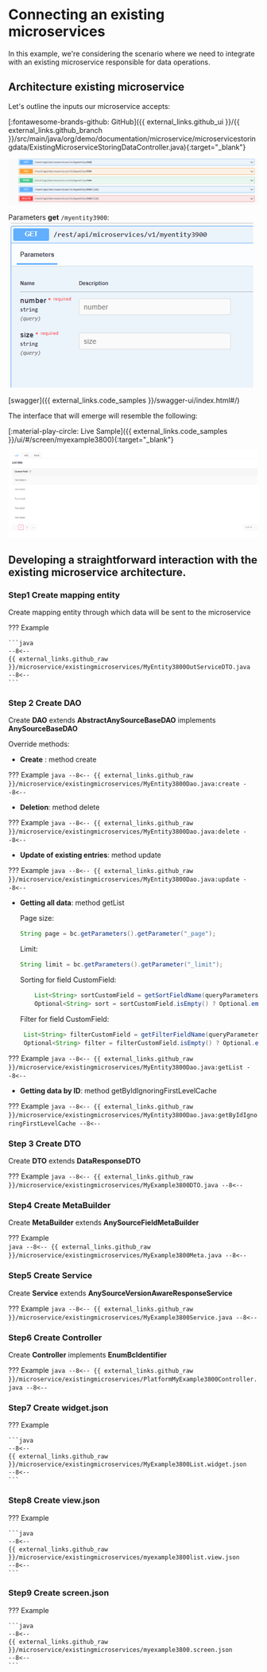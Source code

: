 # Connecting an existing microservices 
In this example, we're considering the scenario where we need to integrate with an existing microservice responsible for data operations.

## Architecture existing microservice
Let's outline the inputs our microservice accepts:

[:fontawesome-brands-github: GitHub]({{ external_links.github_ui }}/{{ external_links.github_branch }}/src/main/java/org/demo/documentation/microservice/microservicestoringdata/ExistingMicroserviceStoringDataController.java){:target="_blank"}

![microservice_swagger.png](microservice_swagger.png)

Parameters **get** `/myentity3900`:
![exmicrocerviceparameters.png](exmicrocerviceparameters.png)


[swagger]({{ external_links.code_samples }}/swagger-ui/index.html#/)

The interface that will emerge will resemble the following:

[:material-play-circle: Live Sample]({{ external_links.code_samples }}/ui/#/screen/myexample3800){:target="_blank"} 

![exmicrocervicescreen.png](exmicrocervicescreen.png)


## Developing a straightforward interaction with the existing microservice architecture.

### **Step1** Create mapping entity

Create mapping entity through which data will be sent to the microservice

??? Example

    ```java
    --8<--
    {{ external_links.github_raw }}/microservice/existingmicroservices/MyEntity3800OutServiceDTO.java
    --8<--
    ```

### **Step 2** Create **DAO**

Create **DAO** extends **AbstractAnySourceBaseDAO** implements **AnySourceBaseDAO**

Override methods:

* **Create** : method create

??? Example
    ```java
    --8<--
        {{ external_links.github_raw }}/microservice/existingmicroservices/MyEntity3800Dao.java:create
    --8<--
    ```
* **Deletion**: method delete

??? Example
     ```java
     --8<--
     {{ external_links.github_raw }}/microservice/existingmicroservices/MyEntity3800Dao.java:delete
     --8<--
     ```
* **Update of existing entries**:  method update

??? Example
     ```java
     --8<--
     {{ external_links.github_raw }}/microservice/existingmicroservices/MyEntity3800Dao.java:update
     --8<--
     ```
* **Getting all data**: method getList

    Page size:  

    ```java
    String page = bc.getParameters().getParameter("_page");
    ```   
     
    Limit: 
    ```java
    String limit = bc.getParameters().getParameter("_limit");
    ```
  
    Sorting for field CustomField:
    ```java
        List<String> sortCustomField = getSortFieldName(queryParameters, "customField");
        Optional<String> sort = sortCustomField.isEmpty() ? Optional.empty() : Optional.of(sortCustomField.get(0));
    ```    
    
    Filter for field CustomField:
    ```java
     List<String> filterCustomField = getFilterFieldName(queryParameters, "customField", "contains");
     Optional<String> filter = filterCustomField.isEmpty() ? Optional.empty() : Optional.of(filterCustomField.get(0));
    ```  

??? Example
     ```java
     --8<--
     {{ external_links.github_raw }}/microservice/existingmicroservices/MyEntity3800Dao.java:getList
     --8<--
     ```

* **Getting data by ID**:  method getByIdIgnoringFirstLevelCache

??? Example
     ```java
     --8<--
     {{ external_links.github_raw }}/microservice/existingmicroservices/MyEntity3800Dao.java:getByIdIgnoringFirstLevelCache
     --8<--
     ```

### **Step 3** Create **DTO**

Create **DTO** extends **DataResponseDTO**

??? Example
    ```java
    --8<--
    {{ external_links.github_raw }}/microservice/existingmicroservices/MyExample3800DTO.java
    --8<--
    ```

### **Step4** Create **MetaBuilder**

Create **MetaBuilder** extends **AnySourceFieldMetaBuilder**

??? Example   
     ```java
     --8<--
     {{ external_links.github_raw }}/microservice/existingmicroservices/MyExample3800Meta.java
     --8<--
     ```

### **Step5** Create **Service**

Create **Service** extends **AnySourceVersionAwareResponseService**

??? Example
     ```java
     --8<--
     {{ external_links.github_raw }}/microservice/existingmicroservices/MyExample3800Service.java
     --8<--
     ```

### **Step6** Create **Controller**

Create **Controller** implements **EnumBcIdentifier**

??? Example
    ```java
    --8<--
     {{ external_links.github_raw }}/microservice/existingmicroservices/PlatformMyExample3800Controller.java
    --8<--
    ```

### **Step7** Create **widget.json**  

??? Example

    ```java
    --8<--
    {{ external_links.github_raw }}/microservice/existingmicroservices/MyExample3800List.widget.json
    --8<--
    ```
### **Step8** Create **view.json**

??? Example

    ```java
    --8<--
    {{ external_links.github_raw }}/microservice/existingmicroservices/myexample3800list.view.json
    --8<--
    ```

### **Step9** Create **screen.json**

??? Example

    ```java
    --8<--
    {{ external_links.github_raw }}/microservice/existingmicroservices/myexample3800.screen.json
    --8<--
    ```